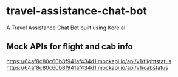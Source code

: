 # travel-assistance-chat-bot
A Travel Assistance Chat Bot built using Kore.ai

## Mock APIs for flight and cab info
https://64af8c80c60b8f941af434d1.mockapi.io/api/v1/flightstatus
https://64af8c80c60b8f941af434d1.mockapi.io/api/v1/cabstatus
